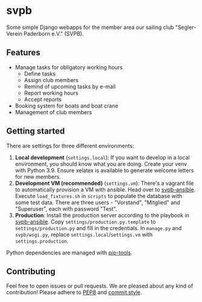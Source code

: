 svpb
====

Some simple Django webapps for the member area our sailing club "Segler-Verein Paderborn e.V." (SVPB).

Features
--------
* Manage tasks for obligatory working hours
  * Define tasks
  * Assign club members
  * Remind of upcoming tasks by e-mail
  * Report working hours
  * Accept reports
* Booking system for boats and boat crane
* Management of club members

Getting started
---------------
There are settings for three different environments:
1. **Local development** (`settings.local`):
   If you want to develop in a local environment, you should know what you are doing.
   Create your venv with Python 3.9.
   Ensure xelatex is available to generate welcome letters for new members.
2. **Development VM (recommended)** (`settings.vm`):
   There's a vagrant file to automatically provision a VM with ansible.
   Head over to [svpb-ansible](https://github.com/svpbde/svpb-ansible).
   Execute `load_fixtures.sh` in `scripts` to populate the database with some test data.
   There are three users - "Vorstand", "Mitglied" and "Superuser", each with password "Test".
3. **Production**:
   Install the production server according to the playbook in [svpb-ansible](https://github.com/svpbde/svpb-ansible).
   Copy `settings/production.py.template` to `settings/production.py` and fill in the credentials.
   In `manage.py` and `svpb/wsgi.py`, replace `settings.local`/`settings.vm` with `settings.production`.

Python dependencies are managed with [pip-tools](https://pip-tools.readthedocs.io/en/latest/).

Contributing
------------
Feel free to open issues or pull requests.
We are pleased about any kind of contribution!
Please adhere to [PEP8](https://peps.python.org/pep-0008/) and [commit.style](https://commit.style).
